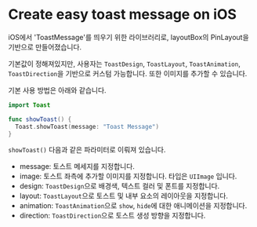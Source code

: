 # Create easy toast message on iOS

iOS에서 'ToastMessage'를 띄우기 위한 라이브러리로, layoutBox의 PinLayout을 기반으로 만들어졌습니다.

기본값이 정해져있지만, 사용자는 `ToastDesign`, `ToastLayout`, `ToastAnimation`, `ToastDirection`을 기반으로 커스텀 가능합니다.
또한 이미지를 추가할 수 있습니다.

기본 사용 방법은 아래와 같습니다.

``` swift
import Toast

func showToast() {
  Toast.showToast(message: "Toast Message")
}
```

`showToast()` 다음과 같은 파라미터로 이뤄져 있습니다.
- message: 토스트 메세지를 지정합니다.
- image: 토스트 좌측에 추가할 이미지를 지정합니다. 타입은 `UIImage` 입니다.
- design: `ToastDesign`으로 배경색, 텍스트 컬러 및 폰트를 지정합니다.
- layout: `ToastLayout`으로 토스트 및 내부 요소의 레이아웃을 지정합니다.
- animation: `ToastAnimation`으로 `show`, `hide`에 대한 애니메이션을 지정합니다.
- direction: `ToastDirection`으로 토스트 생성 방향을 지정합니다.
